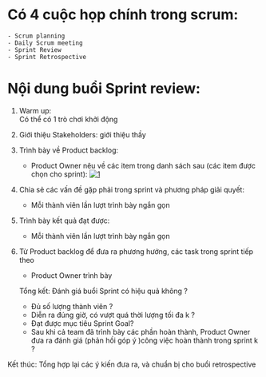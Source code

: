 # Có 4 cuộc họp chính trong scrum:
    - Scrum planning
    - Daily Scrum meeting
    - Sprint Review
    - Sprint Retrospective

# Nội dung buổi Sprint review:
1. Warm up:  
    Có thể có 1 trò chơi khởi động
2. Giới thiệu Stakeholders:
    giới thiệu thầy
3. Trình bày về Product backlog:
    * Product Owner nêu về các item trong danh sách sau (các item được chọn cho sprint):
    <a href="https://ibb.co/qn120Q5"><img src="https://i.ibb.co/X4JGyR8/1.png" alt="1" border="0"></a>
4. Chia sẻ các vấn đề gặp phải trong sprint và phương pháp giải quyết:
    * Mỗi thành viên lần lượt trình bày ngắn gọn
5. Trình bày kết quả đạt được:
    * Mỗi thành viên lần lượt trình bày ngắn gọn
6. Từ Product backlog để đưa ra phương hướng, các task trong sprint tiếp theo
    * Product Owner trình bày
    
    Tổng kết: Đánh giá buổi Sprint có hiệu quả không ?
    
    * Đủ số lượng thành viên ?
    * Diễn ra đúng giờ, có vượt quá thời lượng tối đa k ?
    * Đạt được mục tiêu Sprint Goal?
    * Sau khi cả team đã trình bày các phần hoàn thành, Product Owner đưa ra đánh giá (phản hồi góp ý )công việc  hoàn thành trong sprint k ?
    
Kết thúc: Tổng hợp lại các ý kiến đưa ra, và chuẩn bị cho buổi retrospective
